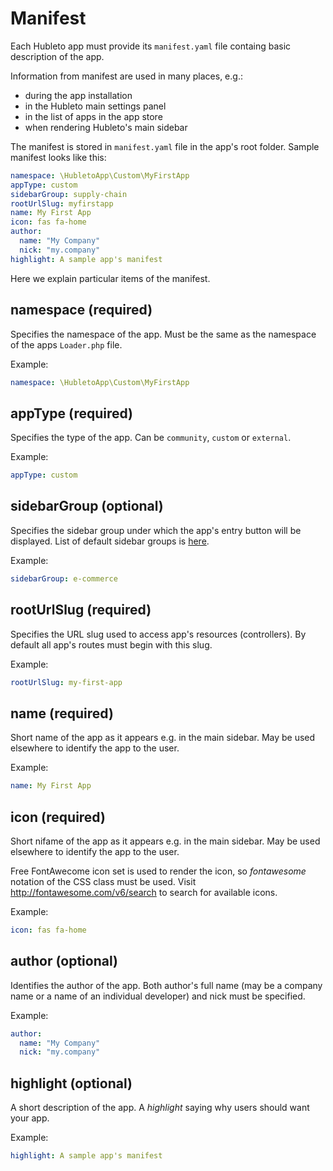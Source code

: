 # Manifest

Each Hubleto app must provide its `manifest.yaml` file containg basic description of the app.

Information from manifest are used in many places, e.g.:

  * during the app installation
  * in the Hubleto main settings panel
  * in the list of apps in the app store
  * when rendering Hubleto's main sidebar

The manifest is stored in `manifest.yaml` file in the app's root folder. Sample manifest looks like this:

```yaml
namespace: \HubletoApp\Custom\MyFirstApp
appType: custom
sidebarGroup: supply-chain
rootUrlSlug: myfirstapp
name: My First App
icon: fas fa-home
author:
  name: "My Company"
  nick: "my.company"
highlight: A sample app's manifest
```

Here we explain particular items of the manifest.

## namespace (required)

Specifies the namespace of the app. Must be the same as the namespace of the apps `Loader.php` file.

Example:

```yaml
namespace: \HubletoApp\Custom\MyFirstApp
```

## appType (required)

Specifies the type of the app. Can be `community`, `custom` or `external`.

Example:

```yaml
appType: custom
```

## sidebarGroup (optional)

Specifies the sidebar group under which the app's entry button will be displayed. List of default sidebar groups is [here](https://github.com/hubleto/apps/blob/main/src/Desktop/Controllers/Desktop.php).

Example:

```yaml
sidebarGroup: e-commerce
```

## rootUrlSlug (required)

Specifies the URL slug used to access app's resources (controllers). By default all app's routes must begin with this slug.

Example: 

```yaml
rootUrlSlug: my-first-app
```

## name (required)

Short name of the app as it appears e.g. in the main sidebar. May be used elsewhere to identify the app to the user.

Example:

```yaml
name: My First App
```

## icon (required)

Short nifame of the app as it appears e.g. in the main sidebar. May be used elsewhere to identify the app to the user.

Free FontAwecome icon set is used to render the icon, so *fontawesome* notation of the CSS class must be used. Visit http://fontawesome.com/v6/search to search for available icons.

Example:

```yaml
icon: fas fa-home
```

## author (optional)

Identifies the author of the app. Both author's full name (may be a company name or a name of an individual developer) and nick must be specified.

Example:
```yaml
author:
  name: "My Company"
  nick: "my.company"
```

## highlight (optional)

A short description of the app. A *highlight* saying why users should want your app.

Example:
```yaml
highlight: A sample app's manifest
```
